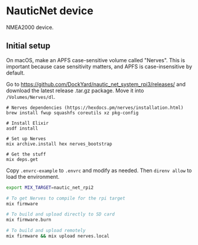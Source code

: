 # NauticNet device

NMEA2000 device.

## Initial setup

On macOS, make an APFS case-sensitive volume called "Nerves". This is important because case sensitivity matters, and APFS is case-insensitive by default.

Go to https://github.com/DockYard/nautic_net_system_rpi3/releases/ and download the latest release .tar.gz package. Move it into `/Volumes/Nerves/dl`.

```
# Nerves dependencies (https://hexdocs.pm/nerves/installation.html)
brew install fwup squashfs coreutils xz pkg-config

# Install Elixir
asdf install

# Set up Nerves
mix archive.install hex nerves_bootstrap

# Get the stuff
mix deps.get
```

Copy `.envrc-example` to `.envrc` and modify as needed. Then `direnv allow` to load the environment.

```sh
export MIX_TARGET=nautic_net_rpi2

# To get Nerves to compile for the rpi target
mix firmware

# To build and upload directly to SD card
mix firmware.burn

# To build and upload remotely
mix firmware && mix upload nerves.local
```
